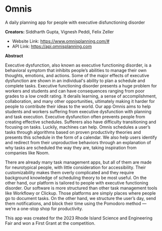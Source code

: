 # Omnis

A daily planning app for people with executive disfunctioning disorder

**Creators:** Siddharth Gupta, Vignesh Peddi, Felix Zeller

- Website Link: https://www.omnisplanning.com/#
- API Link: https://api.omnisplanning.com

**Abstract**

Executive dysfunction, also known as executive functioning disorder, is a behavioral symptom that inhibits people’s abilities to manage their own thoughts, emotions, and actions. Some of the major effects of executive dysfunction are shown in an individual's ability to plan a schedule and complete tasks. Executive functioning disorder presents a huge problem for workers and students and can have consequences ranging from poor grades to a low credit rating. It derails learning, a sense of accomplishment, collaboration, and many other opportunities, ultimately making it harder for people to contribute their ideas to the world. Our app Omnis aims to help students and workers suffering from executive dysfunction with planning and task execution.
Executive dysfunction often prevents people from creating effective schedules. Sufferers also have difficulty transitioning and focusing on tasks. Luckily, machines can help. Omnis schedules a user’s tasks through algorithms based on proven productivity theories and presents this schedule in the form of a calendar. We also help users identify and redirect from their unproductive behaviors through an explanation of why tasks are scheduled the way they are, taking inspiration from companies like Noom.

There are already many task management apps, but all of them are made for neurotypical people, with little consideration for accessibility. Their customizability makes them overly complicated and they require background knowledge of scheduling theory to be most useful. On the other hand, our platform is tailored to people with executive functioning disorder. Our software is more structured than other task management tools like Workflowy or Clickup. Those platforms are simply places where people go to document tasks. On the other hand, we structure the user’s day, send them notifications, and block their time using the Pomodoro method — we’re a one-stop shop for productivity. 

This app was created for the 2023 Rhode Island Science and Engineering Fair and won a First Grant at the competition.
